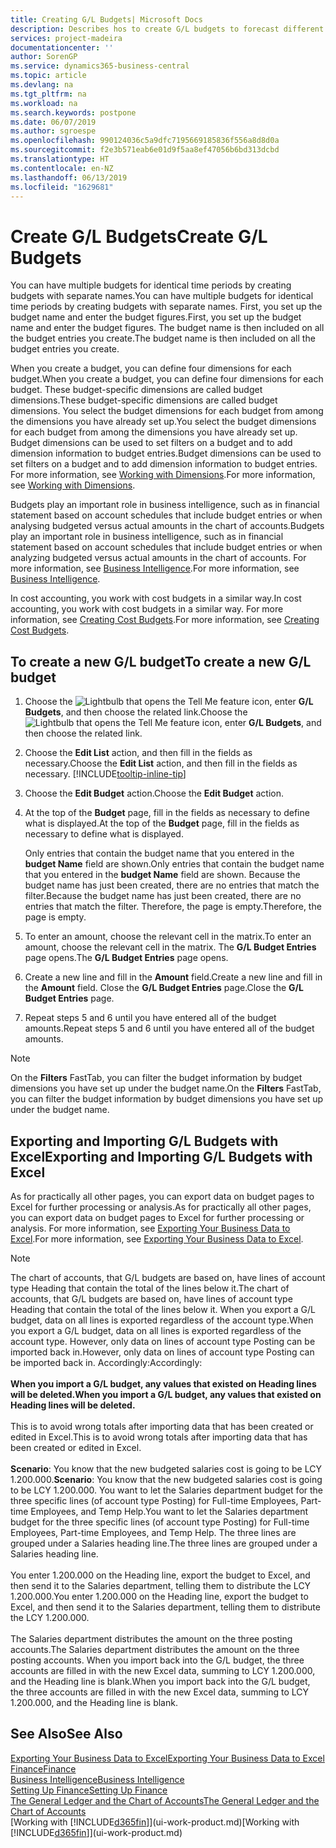 ```yaml
---
title: Creating G/L Budgets| Microsoft Docs
description: Describes hos to create G/L budgets to forecast different financial activities and assign dimensions for business intelligence purposes.
services: project-madeira
documentationcenter: ''
author: SorenGP
ms.service: dynamics365-business-central
ms.topic: article
ms.devlang: na
ms.tgt_pltfrm: na
ms.workload: na
ms.search.keywords: postpone
ms.date: 06/07/2019
ms.author: sgroespe
ms.openlocfilehash: 990124036c5a9dfc7195669185836f556a8d8d0a
ms.sourcegitcommit: f2e3b571eab6e01d9f5aa8ef47056b6bd313dcbd
ms.translationtype: HT
ms.contentlocale: en-NZ
ms.lasthandoff: 06/13/2019
ms.locfileid: "1629681"
---
```

# <a name="create-gl-budgets"></a><span data-ttu-id="cf0f0-103">Create G/L Budgets</span><span class="sxs-lookup"><span data-stu-id="cf0f0-103">Create G/L Budgets</span></span>
<span data-ttu-id="cf0f0-104">You can have multiple budgets for identical time periods by creating budgets with separate names.</span><span class="sxs-lookup"><span data-stu-id="cf0f0-104">You can have multiple budgets for identical time periods by creating budgets with separate names.</span></span> <span data-ttu-id="cf0f0-105">First, you set up the budget name and enter the budget figures.</span><span class="sxs-lookup"><span data-stu-id="cf0f0-105">First, you set up the budget name and enter the budget figures.</span></span> <span data-ttu-id="cf0f0-106">The budget name is then included on all the budget entries you create.</span><span class="sxs-lookup"><span data-stu-id="cf0f0-106">The budget name is then included on all the budget entries you create.</span></span>  

<span data-ttu-id="cf0f0-107">When you create a budget, you can define four dimensions for each budget.</span><span class="sxs-lookup"><span data-stu-id="cf0f0-107">When you create a budget, you can define four dimensions for each budget.</span></span> <span data-ttu-id="cf0f0-108">These budget-specific dimensions are called budget dimensions.</span><span class="sxs-lookup"><span data-stu-id="cf0f0-108">These budget-specific dimensions are called budget dimensions.</span></span> <span data-ttu-id="cf0f0-109">You select the budget dimensions for each budget from among the dimensions you have already set up.</span><span class="sxs-lookup"><span data-stu-id="cf0f0-109">You select the budget dimensions for each budget from among the dimensions you have already set up.</span></span> <span data-ttu-id="cf0f0-110">Budget dimensions can be used to set filters on a budget and to add dimension information to budget entries.</span><span class="sxs-lookup"><span data-stu-id="cf0f0-110">Budget dimensions can be used to set filters on a budget and to add dimension information to budget entries.</span></span> <span data-ttu-id="cf0f0-111">For more information, see [Working with Dimensions](finance-dimensions.md).</span><span class="sxs-lookup"><span data-stu-id="cf0f0-111">For more information, see [Working with Dimensions](finance-dimensions.md).</span></span>

<span data-ttu-id="cf0f0-112">Budgets play an important role in business intelligence, such as in financial statement based on account schedules that include budget entries or when analysing budgeted versus actual amounts in the chart of accounts.</span><span class="sxs-lookup"><span data-stu-id="cf0f0-112">Budgets play an important role in business intelligence, such as in financial statement based on account schedules that include budget entries or when analyzing budgeted versus actual amounts in the chart of accounts.</span></span> <span data-ttu-id="cf0f0-113">For more information, see [Business Intelligence](bi.md).</span><span class="sxs-lookup"><span data-stu-id="cf0f0-113">For more information, see [Business Intelligence](bi.md).</span></span>

<span data-ttu-id="cf0f0-114">In cost accounting, you work with cost budgets in a similar way.</span><span class="sxs-lookup"><span data-stu-id="cf0f0-114">In cost accounting, you work with cost budgets in a similar way.</span></span> <span data-ttu-id="cf0f0-115">For more information, see [Creating Cost Budgets](finance-create-cost-budgets.md).</span><span class="sxs-lookup"><span data-stu-id="cf0f0-115">For more information, see [Creating Cost Budgets](finance-create-cost-budgets.md).</span></span>    

## <a name="to-create-a-new-gl-budget"></a><span data-ttu-id="cf0f0-116">To create a new G/L budget</span><span class="sxs-lookup"><span data-stu-id="cf0f0-116">To create a new G/L budget</span></span>  
1. <span data-ttu-id="cf0f0-117">Choose the ![Lightbulb that opens the Tell Me feature](media/ui-search/search_small.png "Tell me what you want to do") icon, enter **G/L Budgets**, and then choose the related link.</span><span class="sxs-lookup"><span data-stu-id="cf0f0-117">Choose the ![Lightbulb that opens the Tell Me feature](media/ui-search/search_small.png "Tell me what you want to do") icon, enter **G/L Budgets**, and then choose the related link.</span></span>  
2. <span data-ttu-id="cf0f0-118">Choose the **Edit List** action, and then fill in the fields as necessary.</span><span class="sxs-lookup"><span data-stu-id="cf0f0-118">Choose the **Edit List** action, and then fill in the fields as necessary.</span></span> [!INCLUDE[tooltip-inline-tip](includes/tooltip-inline-tip_md.md)]  
3. <span data-ttu-id="cf0f0-119">Choose the **Edit Budget** action.</span><span class="sxs-lookup"><span data-stu-id="cf0f0-119">Choose the **Edit Budget** action.</span></span>
4. <span data-ttu-id="cf0f0-120">At the top of the **Budget** page, fill in the fields as necessary to define what is displayed.</span><span class="sxs-lookup"><span data-stu-id="cf0f0-120">At the top of the **Budget** page, fill in the fields as necessary to define what is displayed.</span></span>  

    <span data-ttu-id="cf0f0-121">Only entries that contain the budget name that you entered in the **budget Name** field are shown.</span><span class="sxs-lookup"><span data-stu-id="cf0f0-121">Only entries that contain the budget name that you entered in the **budget Name** field are shown.</span></span> <span data-ttu-id="cf0f0-122">Because the budget name has just been created, there are no entries that match the filter.</span><span class="sxs-lookup"><span data-stu-id="cf0f0-122">Because the budget name has just been created, there are no entries that match the filter.</span></span> <span data-ttu-id="cf0f0-123">Therefore, the page is empty.</span><span class="sxs-lookup"><span data-stu-id="cf0f0-123">Therefore, the page is empty.</span></span>  
5. <span data-ttu-id="cf0f0-124">To enter an amount, choose the relevant cell in the matrix.</span><span class="sxs-lookup"><span data-stu-id="cf0f0-124">To enter an amount, choose the relevant cell in the matrix.</span></span> <span data-ttu-id="cf0f0-125">The **G/L Budget Entries** page opens.</span><span class="sxs-lookup"><span data-stu-id="cf0f0-125">The **G/L Budget Entries** page opens.</span></span>  
6. <span data-ttu-id="cf0f0-126">Create a new line and fill in the **Amount** field.</span><span class="sxs-lookup"><span data-stu-id="cf0f0-126">Create a new line and fill in the **Amount** field.</span></span> <span data-ttu-id="cf0f0-127">Close the **G/L Budget Entries** page.</span><span class="sxs-lookup"><span data-stu-id="cf0f0-127">Close the **G/L Budget Entries** page.</span></span>  
7. <span data-ttu-id="cf0f0-128">Repeat steps 5 and 6 until you have entered all of the budget amounts.</span><span class="sxs-lookup"><span data-stu-id="cf0f0-128">Repeat steps 5 and 6 until you have entered all of the budget amounts.</span></span>  

> [!NOTE]  
>  <span data-ttu-id="cf0f0-129">On the **Filters** FastTab, you can filter the budget information by budget dimensions you have set up under the budget name.</span><span class="sxs-lookup"><span data-stu-id="cf0f0-129">On the **Filters** FastTab, you can filter the budget information by budget dimensions you have set up under the budget name.</span></span>

## <a name="exporting-and-importing-gl-budgets-with-excel"></a><span data-ttu-id="cf0f0-130">Exporting and Importing G/L Budgets with Excel</span><span class="sxs-lookup"><span data-stu-id="cf0f0-130">Exporting and Importing G/L Budgets with Excel</span></span>
<span data-ttu-id="cf0f0-131">As for practically all other pages, you can export data on budget pages to Excel for further processing or analysis.</span><span class="sxs-lookup"><span data-stu-id="cf0f0-131">As for practically all other pages, you can export data on budget pages to Excel for further processing or analysis.</span></span> <span data-ttu-id="cf0f0-132">For more information, see [Exporting Your Business Data to Excel](about-export-data.md).</span><span class="sxs-lookup"><span data-stu-id="cf0f0-132">For more information, see [Exporting Your Business Data to Excel](about-export-data.md).</span></span>

> [!NOTE]
> <span data-ttu-id="cf0f0-133">The chart of accounts, that G/L budgets are based on, have lines of account type Heading that contain the total of the lines below it.</span><span class="sxs-lookup"><span data-stu-id="cf0f0-133">The chart of accounts, that G/L budgets are based on, have lines of account type Heading that contain the total of the lines below it.</span></span> <span data-ttu-id="cf0f0-134">When you export a G/L budget, data on all lines is exported regardless of the account type.</span><span class="sxs-lookup"><span data-stu-id="cf0f0-134">When you export a G/L budget, data on all lines is exported regardless of the account type.</span></span> <span data-ttu-id="cf0f0-135">However, only data on lines of account type Posting can be imported back in.</span><span class="sxs-lookup"><span data-stu-id="cf0f0-135">However, only data on lines of account type Posting can be imported back in.</span></span> <span data-ttu-id="cf0f0-136">Accordingly:</span><span class="sxs-lookup"><span data-stu-id="cf0f0-136">Accordingly:</span></span> <br /><br /> <span data-ttu-id="cf0f0-137">**When you import a G/L budget, any values that existed on Heading lines will be deleted.**</span><span class="sxs-lookup"><span data-stu-id="cf0f0-137">**When you import a G/L budget, any values that existed on Heading lines will be deleted.**</span></span> <br /><br /> <span data-ttu-id="cf0f0-138">This is to avoid wrong totals after importing data that has been created or edited in Excel.</span><span class="sxs-lookup"><span data-stu-id="cf0f0-138">This is to avoid wrong totals after importing data that has been created or edited in Excel.</span></span><br /><br /> <span data-ttu-id="cf0f0-139">**Scenario**: You know that the new budgeted salaries cost is going to be LCY 1.200.000.</span><span class="sxs-lookup"><span data-stu-id="cf0f0-139">**Scenario**: You know that the new budgeted salaries cost is going to be LCY 1.200.000.</span></span> <span data-ttu-id="cf0f0-140">You want to let the Salaries department budget for the three specific lines (of account type Posting) for Full-time Employees, Part-time Employees, and Temp Help.</span><span class="sxs-lookup"><span data-stu-id="cf0f0-140">You want to let the Salaries department budget for the three specific lines (of account type Posting) for Full-time Employees, Part-time Employees, and Temp Help.</span></span> <span data-ttu-id="cf0f0-141">The three lines are grouped under a Salaries heading line.</span><span class="sxs-lookup"><span data-stu-id="cf0f0-141">The three lines are grouped under a Salaries heading line.</span></span><br /><br /><span data-ttu-id="cf0f0-142">You enter 1.200.000 on the Heading line, export the budget to Excel, and then send it to the Salaries department, telling them to distribute the LCY 1.200.000.</span><span class="sxs-lookup"><span data-stu-id="cf0f0-142">You enter 1.200.000 on the Heading line, export the budget to Excel, and then send it to the Salaries department, telling them to distribute the LCY 1.200.000.</span></span><br /><br /> <span data-ttu-id="cf0f0-143">The Salaries department distributes the amount on the three posting accounts.</span><span class="sxs-lookup"><span data-stu-id="cf0f0-143">The Salaries department distributes the amount on the three posting accounts.</span></span> <span data-ttu-id="cf0f0-144">When you import back into the G/L budget, the three accounts are filled in with the new Excel data, summing to LCY 1.200.000, and the Heading line is blank.</span><span class="sxs-lookup"><span data-stu-id="cf0f0-144">When you import back into the G/L budget, the three accounts are filled in with the new Excel data, summing to LCY 1.200.000, and the Heading line is blank.</span></span>

## <a name="see-also"></a><span data-ttu-id="cf0f0-145">See Also</span><span class="sxs-lookup"><span data-stu-id="cf0f0-145">See Also</span></span>
[<span data-ttu-id="cf0f0-146">Exporting Your Business Data to Excel</span><span class="sxs-lookup"><span data-stu-id="cf0f0-146">Exporting Your Business Data to Excel</span></span>](about-export-data.md)  
[<span data-ttu-id="cf0f0-147">Finance</span><span class="sxs-lookup"><span data-stu-id="cf0f0-147">Finance</span></span>](finance.md)  
[<span data-ttu-id="cf0f0-148">Business Intelligence</span><span class="sxs-lookup"><span data-stu-id="cf0f0-148">Business Intelligence</span></span>](bi.md)  
[<span data-ttu-id="cf0f0-149">Setting Up Finance</span><span class="sxs-lookup"><span data-stu-id="cf0f0-149">Setting Up Finance</span></span>](finance-setup-finance.md)  
[<span data-ttu-id="cf0f0-150">The General Ledger and the Chart of Accounts</span><span class="sxs-lookup"><span data-stu-id="cf0f0-150">The General Ledger and the Chart of Accounts</span></span>](finance-general-ledger.md)  
<span data-ttu-id="cf0f0-151">[Working with [!INCLUDE[d365fin](includes/d365fin_md.md)]](ui-work-product.md)</span><span class="sxs-lookup"><span data-stu-id="cf0f0-151">[Working with [!INCLUDE[d365fin](includes/d365fin_md.md)]](ui-work-product.md)</span></span>  
